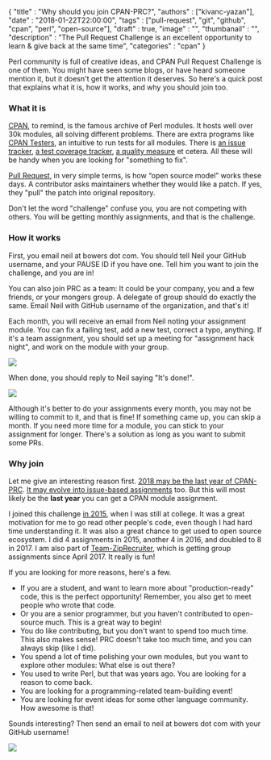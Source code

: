 
  {
    "title"       : "Why should you join CPAN-PRC?",
    "authors"     : ["kivanc-yazan"],
    "date"        : "2018-01-22T22:00:00",
    "tags"        : ["pull-request", "git", "github", "cpan", "perl", "open-source"],
    "draft"       : true,
    "image"       : "",
    "thumbanail"  : "",
    "description" : "The Pull Request Challenge is an excellent opportunity to learn & give back at the same time",
    "categories"  : "cpan"
  }

Perl community is full of creative ideas, and CPAN Pull Request Challenge is one of them. You might have seen some blogs, or have heard someone mention it, but it doesn't get the attention it deserves. So here's a quick post that explains what it is, how it works, and why you should join too.


### What it is

[CPAN](https://www.cpan.org/), to remind, is the famous archive of  Perl modules. It hosts well over 30k modules, all solving different  problems. There are extra programs like [CPAN Testers](http://cpantesters.org/), an intuitive to run tests for all modules. There is [an issue tracker](https://rt.cpan.org/), [a test coverage tracker](http://cpancover.com), [a quality measure](https://cpants.cpanauthors.org/) et cetera. All these will be handy when you are looking for "something to fix".

[Pull Request](https://www.atlassian.com/git/tutorials/making-a-pull-request), in very simple terms, is how “open source model” works these days. A contributor asks maintainers whether they would like a patch. If yes, they "pull" the patch into original repository.

Don't let the word "challenge" confuse you, you are not competing with others. You will be getting monthly assignments, and that is the challenge.


### How it works

First, you email neil at bowers dot com. You should tell Neil your GitHub username, and your PAUSE ID if you have one. Tell him you want to join the challenge, and you are in!

You can also join PRC as a team: It could be your company, you and a few friends, or your mongers group. A delegate of group should do exactly the same. Email Neil with GitHub username of the organization, and that's it! 

Each month, you will receive an email from Neil noting your assignment module. You can fix a failing test, add a new test, correct a typo, anything. If it's a team assignment, you should set up a meeting for "assignment hack night", and work on the module with your group.

![](/images/why-should-you-join-cpan-prc/pr-assignment.png)

When done, you should reply to Neil saying "It's done!".

![](/images/why-should-you-join-cpan-prc/pr-done.png)

Although it's better to do your assignments every month, you may not be willing to commit to it, and that is fine! If something came up, you can skip a month. If you need more time for a module, you can stick to your assignment for longer. There's a solution as long as you want to submit some PRs.


### Why join

Let me give an interesting reason first. [2018 may be the last year of CPAN-PRC](http://neilb.org/2018/01/01/cpan-prc-2018.html). [It may evolve into issue-based assignments](http://neilb.org/2018/01/06/what-after-prc.html) too. But this will most likely be the **last year** you can get a CPAN module assignment.

I joined this challenge [in 2015](https://kyzn.org/2015-01-17-cpan-pr-challenge-012015.html), when I was still at college. It was a great motivation for me to go read other people's code, even though  I had hard time understanding it. It was also a great chance to get used to open source ecosystem. I did 4 assignments in 2015, another 4 in 2016, and doubled to 8 in 2017. I am also part of [Team-ZipRecruiter](https://github.com/ziprecruiter), which is getting group assignments since April 2017. It really is fun!

If you are looking for more reasons, here's a few.

- If you are a student, and want to learn more about "production-ready" code, this is the perfect opportunity! Remember, you also get to meet people who wrote that code. 
- Or you are a senior programmer, but you haven't contributed to open-source much. This is a great way to begin!
- You do like contributing, but you don't want to spend too much time. This also makes sense! PRC doesn't take too much time, and you can always skip (like I did).
- You spend a lot of time polishing your own modules, but you want to explore other modules: What else is out there? 
- You used to write Perl, but that was years ago. You are looking for a reason to come back.
- You are looking for a programming-related team-building event!
- You are looking for event ideas for some other language community. How awesome is that!

Sounds interesting? Then send an email to neil at bowers dot com with your GitHub username!

![](/images/why-should-you-join-cpan-prc/pr-merged.png)

